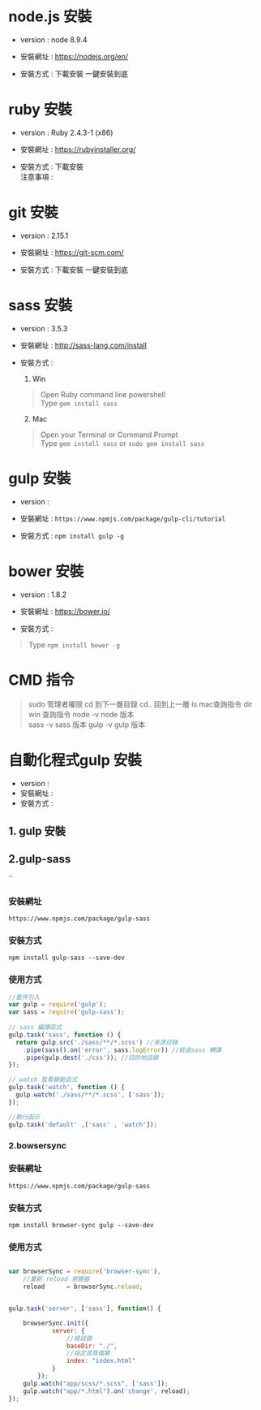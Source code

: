 # node.js  安裝
- version : node 8.9.4

- 安裝網址 : https://nodejs.org/en/

- 安裝方式 : 下載安裝 一鍵安裝到底

# ruby 安裝
- version : Ruby 2.4.3-1 (x86) 

- 安裝網址 : https://rubyinstaller.org/

- 安裝方式 : 下載安裝  
  注意事項 : 

# git 安裝
- version : 2.15.1

- 安裝網址 : https://git-scm.com/

- 安裝方式 : 下載安裝 一鍵安裝到底


# sass 安裝
- version : 3.5.3

- 安裝網址 : http://sass-lang.com/install

- 安裝方式 :
  1. Win  
  >Open Ruby command line powershell  
  >Type `gem install sass`  
  
  2. Mac
  > Open your Terminal or Command Prompt  
  > Type `gem install sass` or `sudo gem install sass`


# gulp  安裝
- version : 

- 安裝網址 :
`https://www.npmjs.com/package/gulp-cli/tutorial`

- 安裝方式 :
`npm install gulp -g`

# bower 安裝 
- version : 1.8.2

- 安裝網址 : https://bower.io/

- 安裝方式 :
> Type `npm install bower -g`



# CMD 指令

>sudo 管理者權限
>cd 到下一層目錄
>cd.. 回到上一層
>ls    mac查詢指令 
>dir   win 查詢指令
>node -v  node 版本  
>sass -v  sass 版本
>gulp -v  gulp 版本  


# 自動化程式gulp 安裝
- version : 
- 安裝網址 :
- 安裝方式 :

## 1. gulp 安裝


## 2.gulp-sass

``

### 安裝網址 
`https://www.npmjs.com/package/gulp-sass`

### 安裝方式 
`npm install gulp-sass --save-dev`

### 使用方式 

```js
//套件引入
var gulp = require('gulp');
var sass = require('gulp-sass');
 
// sass 編譯函式
gulp.task('sass', function () {
  return gulp.src('./sass/**/*.scss') //來源目錄
    .pipe(sass().on('error', sass.logError)) //經由sass 轉譯
    .pipe(gulp.dest('./css')); //目的地目錄
});

// watch 監看變動函式 
gulp.task('watch', function () {
  gulp.watch('./sass/**/*.scss', ['sass']);
});

//執行函示
gulp.task('default' ,['sass' , 'watch']);

```

### 2.bowsersync


### 安裝網址 
`https://www.npmjs.com/package/gulp-sass`

### 安裝方式 
`npm install browser-sync gulp --save-dev`

### 使用方式 
```js

var browserSync = require('browser-sync'),
    //重新 reload 瀏覽器
    reload      = browserSync.reload;


gulp.task('server', ['sass'], function() {

    browserSync.init({
            server: {
                //根目錄
                baseDir: "./",
                //指定首頁檔案
                index: "index.html"
            }
        });
    gulp.watch("app/scss/*.scss", ['sass']);
    gulp.watch("app/*.html").on('change', reload);
});

```
 
 














